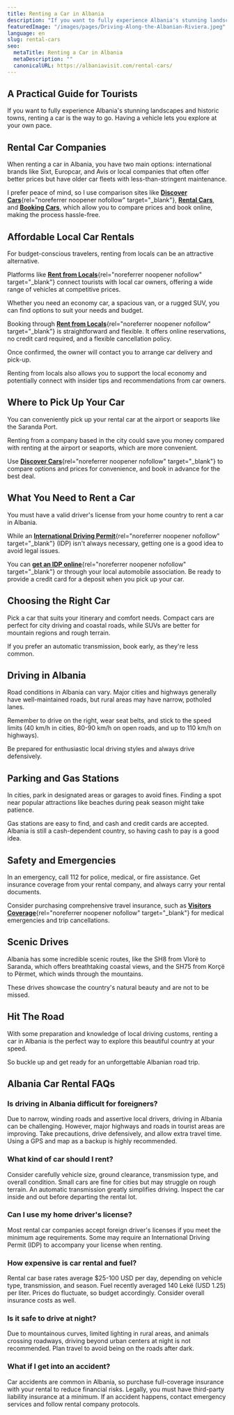 ```yaml
---
title: Renting a Car in Albania
description: "If you want to fully experience Albania's stunning landscapes and historic towns, renting a car is the way to go. Having a vehicle lets you explore at your own pace."
featuredImage: "/images/pages/Driving-Along-the-Albanian-Riviera.jpeg"
language: en
slug: rental-cars
seo:
  metaTitle: Renting a Car in Albania
  metaDescription: ""
  canonicalURL: https://albaniavisit.com/rental-cars/
---
```


## A Practical Guide for Tourists

If you want to fully experience Albania's stunning landscapes and historic towns, renting a car is the way to go. Having a vehicle lets you explore at your own pace.

## Rental Car Companies

When renting a car in Albania, you have two main options: international brands like Sixt, Europcar, and Avis or local companies that often offer better prices but have older car fleets with less-than-stringent maintenance.

I prefer peace of mind, so I use comparison sites like [**Discover Cars**](https://geni.us/car-rental){rel="noreferrer noopener nofollow" target="_blank"}, [**Rental Cars**](https://rentalcars.tp.st/JaPeOgVv), and [**Booking Cars**](https://booking.tp.st/KxPgcuWn), which allow you to compare prices and book online, making the process hassle-free.

## Affordable Local Car Rentals

For budget-conscious travelers, renting from locals can be an attractive alternative.

Platforms like [**Rent from Locals**](https://geni.us/rent-cars-from-locals){rel="noreferrer noopener nofollow" target="_blank"} connect tourists with local car owners, offering a wide range of vehicles at competitive prices.

Whether you need an economy car, a spacious van, or a rugged SUV, you can find options to suit your needs and budget.

Booking through [**Rent from Locals**](https://geni.us/rent-cars-from-locals){rel="noreferrer noopener nofollow" target="_blank"} is straightforward and flexible. It offers online reservations, no credit card required, and a flexible cancellation policy.

Once confirmed, the owner will contact you to arrange car delivery and pick-up.

Renting from locals also allows you to support the local economy and potentially connect with insider tips and recommendations from car owners.

## Where to Pick Up Your Car

You can conveniently pick up your rental car at the airport or seaports like the Saranda Port.

Renting from a company based in the city could save you money compared with renting at the airport or seaports, which are more convenient.

Use [**Discover Cars**](https://geni.us/car-rental){rel="noreferrer noopener nofollow" target="_blank"} to compare options and prices for convenience, and book in advance for the best deal.

## What You Need to Rent a Car

You must have a valid driver's license from your home country to rent a car in Albania.

While an [**International Driving Permit**](https://geni.us/driving-permit){rel="noreferrer noopener nofollow" target="_blank"} (IDP) isn't always necessary, getting one is a good idea to avoid legal issues.

You can [**get an IDP online**](https://geni.us/driving-permit){rel="noreferrer noopener nofollow" target="_blank"} or through your local automobile association. Be ready to provide a credit card for a deposit when you pick up your car.

## Choosing the Right Car

Pick a car that suits your itinerary and comfort needs. Compact cars are perfect for city driving and coastal roads, while SUVs are better for mountain regions and rough terrain.

If you prefer an automatic transmission, book early, as they're less common.

## Driving in Albania

Road conditions in Albania can vary. Major cities and highways generally have well-maintained roads, but rural areas may have narrow, potholed lanes.

Remember to drive on the right, wear seat belts, and stick to the speed limits (40 km/h in cities, 80-90 km/h on open roads, and up to 110 km/h on highways).

Be prepared for enthusiastic local driving styles and always drive defensively.

## Parking and Gas Stations

In cities, park in designated areas or garages to avoid fines. Finding a spot near popular attractions like beaches during peak season might take patience.

Gas stations are easy to find, and cash and credit cards are accepted. Albania is still a cash-dependent country, so having cash to pay is a good idea.

## Safety and Emergencies

In an emergency, call 112 for police, medical, or fire assistance. Get insurance coverage from your rental company, and always carry your rental documents.

Consider purchasing comprehensive travel insurance, such as [**Visitors Coverage**](https://visitorscoverage.tp.st/r318ifAz){rel="noreferrer noopener nofollow" target="_blank"} for medical emergencies and trip cancellations.

## Scenic Drives

Albania has some incredible scenic routes, like the SH8 from Vlorë to Saranda, which offers breathtaking coastal views, and the SH75 from Korçë to Përmet, which winds through the mountains.

These drives showcase the country's natural beauty and are not to be missed.

## Hit The Road

With some preparation and knowledge of local driving customs, renting a car in Albania is the perfect way to explore this beautiful country at your speed.

So buckle up and get ready for an unforgettable Albanian road trip.

## Albania Car Rental FAQs

### Is driving in Albania difficult for foreigners?

Due to narrow, winding roads and assertive local drivers, driving in Albania can be challenging. However, major highways and roads in tourist areas are improving. Take precautions, drive defensively, and allow extra travel time. Using a GPS and map as a backup is highly recommended.

### What kind of car should I rent?

Consider carefully vehicle size, ground clearance, transmission type, and overall condition. Small cars are fine for cities but may struggle on rough terrain. An automatic transmission greatly simplifies driving. Inspect the car inside and out before departing the rental lot.

### Can I use my home driver's license?

Most rental car companies accept foreign driver's licenses if you meet the minimum age requirements. Some may require an International Driving Permit (IDP) to accompany your license when renting.

### How expensive is car rental and fuel?

Rental car base rates average $25-100 USD per day, depending on vehicle type, transmission, and season. Fuel recently averaged 140 Lekë (USD 1.25) per liter. Prices do fluctuate, so budget accordingly. Consider overall insurance costs as well.

### Is it safe to drive at night?

Due to mountainous curves, limited lighting in rural areas, and animals crossing roadways, driving beyond urban centers at night is not recommended. Plan travel to avoid being on the roads after dark.

### What if I get into an accident?

Car accidents are common in Albania, so purchase full-coverage insurance with your rental to reduce financial risks. Legally, you must have third-party liability insurance at a minimum. If an accident happens, contact emergency services and follow rental company protocols.
